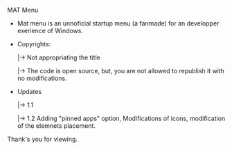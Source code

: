 MAT Menu

- Mat menu is an unnoficial startup menu (a fanmade) for an developper exerience of Windows.
- Copyrights:

  |-> Not appropriating the title
  
  |-> The code is open source, but, you are not allowed to republish it with no modifications.
- Updates


  |-> 1.1
  
  |-> 1.2 Adding "pinned apps" option, Modifications of icons, modification of the elemnets placement.

Thank's you for viewing.
